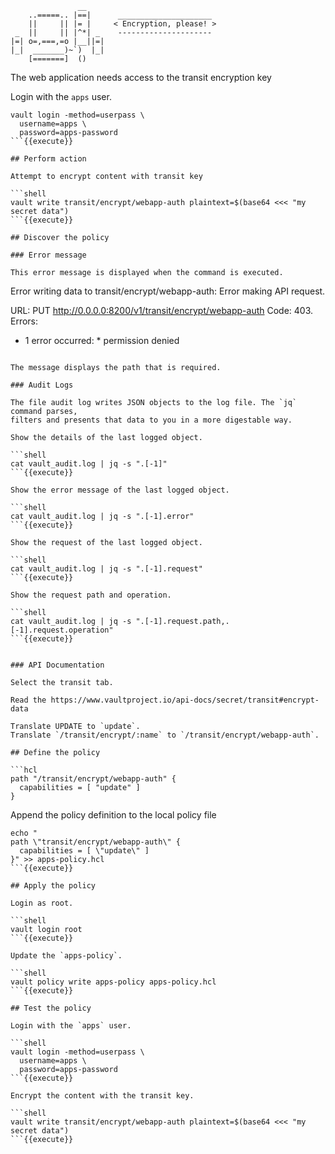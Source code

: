 ```
               __
    ..=====.. |==|      _____________________
    ||     || |= |     < Encryption, please! >
 _  ||     || |^*| _    ---------------------
|=| o=,===,=o |__||=|
|_|  _______)~`)  |_|
    [=======]  ()
```

The web application needs access to the transit encryption key

Login with the `apps` user.

```shell
vault login -method=userpass \
  username=apps \
  password=apps-password
```{{execute}}

## Perform action

Attempt to encrypt content with transit key

```shell
vault write transit/encrypt/webapp-auth plaintext=$(base64 <<< "my secret data")
```{{execute}}

## Discover the policy

### Error message

This error message is displayed when the command is executed.

```
Error writing data to transit/encrypt/webapp-auth: Error making API request.

URL: PUT http://0.0.0.0:8200/v1/transit/encrypt/webapp-auth
Code: 403. Errors:

* 1 error occurred:
        * permission denied
```

The message displays the path that is required.

### Audit Logs

The file audit log writes JSON objects to the log file. The `jq` command parses,
filters and presents that data to you in a more digestable way.

Show the details of the last logged object.

```shell
cat vault_audit.log | jq -s ".[-1]"
```{{execute}}

Show the error message of the last logged object.

```shell
cat vault_audit.log | jq -s ".[-1].error"
```{{execute}}

Show the request of the last logged object.

```shell
cat vault_audit.log | jq -s ".[-1].request"
```{{execute}}

Show the request path and operation.

```shell
cat vault_audit.log | jq -s ".[-1].request.path,.[-1].request.operation"
```{{execute}}


### API Documentation

Select the transit tab.

Read the https://www.vaultproject.io/api-docs/secret/transit#encrypt-data

Translate UPDATE to `update`.
Translate `/transit/encrypt/:name` to `/transit/encrypt/webapp-auth`.

## Define the policy

```hcl
path "/transit/encrypt/webapp-auth" {
  capabilities = [ "update" ]
}
```

Append the policy definition to the local policy file

```shell
echo "
path \"transit/encrypt/webapp-auth\" {
  capabilities = [ \"update\" ]
}" >> apps-policy.hcl
```{{execute}}

## Apply the policy

Login as root.

```shell
vault login root
```{{execute}}

Update the `apps-policy`.

```shell
vault policy write apps-policy apps-policy.hcl
```{{execute}}

## Test the policy

Login with the `apps` user.

```shell
vault login -method=userpass \
  username=apps \
  password=apps-password
```{{execute}}

Encrypt the content with the transit key.

```shell
vault write transit/encrypt/webapp-auth plaintext=$(base64 <<< "my secret data")
```{{execute}}